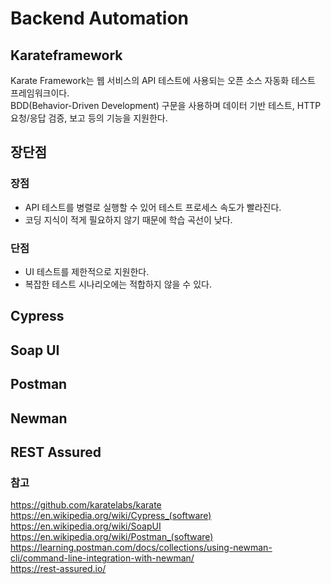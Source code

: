 # Backend Automation 
## Karateframework
Karate Framework는 웹 서비스의 API 테스트에 사용되는 오픈 소스 자동화 테스트 프레임워크이다.   
BDD(Behavior-Driven Development) 구문을 사용하며 데이터 기반 테스트, HTTP 요청/응답 검증, 보고 등의 기능을 지원한다. 

## 장단점
### 장점
* API 테스트를 병렬로 실행할 수 있어 테스트 프로세스 속도가 빨라진다. 
* 코딩 지식이 적게 필요하지 않기 때문에 학습 곡선이 낮다.

### 단점
* UI 테스트를 제한적으로 지원한다.
* 복잡한 테스트 시나리오에는 적합하지 않을 수 있다.

## Cypress

## Soap UI

## Postman 
## Newman
 
## REST Assured
 


### 참고
https://github.com/karatelabs/karate   
https://en.wikipedia.org/wiki/Cypress_(software)   
https://en.wikipedia.org/wiki/SoapUI     
https://en.wikipedia.org/wiki/Postman_(software)    
https://learning.postman.com/docs/collections/using-newman-cli/command-line-integration-with-newman/      
https://rest-assured.io/

